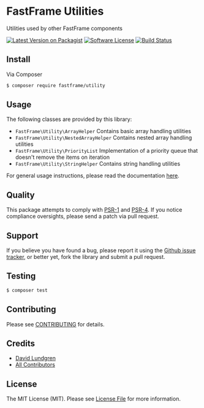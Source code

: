 # FastFrame Utilities

Utilities used by other FastFrame components

[![Latest Version on Packagist](https://img.shields.io/packagist/v/fastframe/utility.svg?style=flat-square)](https://packagist.org/packages/fastframe/utility)
[![Software License](https://img.shields.io/badge/license-MIT-brightgreen.svg?style=flat-square)](LICENSE.md)
[![Build Status](https://img.shields.io/travis/fastframe/utility/master.svg?style=flat-square)](https://travis-ci.org/fastframe/utility)

## Install

Via Composer
```sh
$ composer require fastframe/utility
```

## Usage

The following classes are provided by this library:

  * `FastFrame\Utility\ArrayHelper` Contains basic array handling utilities
  * `FastFrame\Utility\NestedArrayHelper` Contains nested array handling utilities
  * `FastFrame\Utility\PriorityList` Implementation of a priority queue that doesn't remove the items on iteration
  * `FastFrame\Utility\StringHelper` Contains string handling utilities

For general usage instructions, please read the documentation [here](./docs/index.md).

## Quality

This package attempts to comply with [PSR-1][] and [PSR-4][]. If
you notice compliance oversights, please send a patch via pull request.

## Support

If you believe you have found a bug, please report it using the [Github issue tracker](https://github.com/fastframe/utility/issues),
or better yet, fork the library and submit a pull request.

## Testing

```sh
$ composer test
```

## Contributing

Please see [CONTRIBUTING](CONTRIBUTING.md) for details.

## Credits

- [David Lundgren](https://github.com/dlundgren)
- [All Contributors](../../contributors)

## License
The MIT License (MIT). Please see [License File](LICENSE.md) for more information.

[PSR-1]: https://github.com/php-fig/fig-standards/blob/master/accepted/PSR-1-basic-coding-standard.md
[PSR-4]: https://github.com/php-fig/fig-standards/blob/master/accepted/PSR-4-autoloader.md